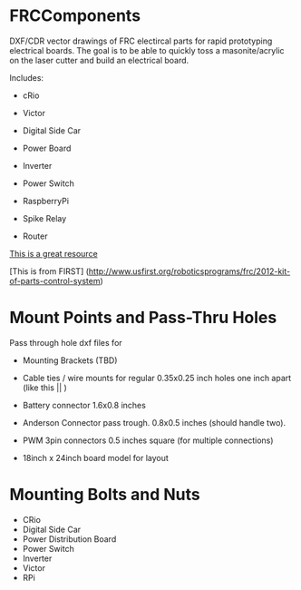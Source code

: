 
FRCComponents
=============
 
 DXF/CDR vector drawings of FRC electircal parts for rapid prototyping electrical boards. The goal is to be able to quickly toss a masonite/acrylic on the laser cutter and build an electrical board. 
 
 Includes:
 
  * cRio
  
  * Victor
  
  * Digital Side Car
  
  * Power Board
  
  * Inverter
  
  * Power Switch
  
  * RaspberryPi
  
  * Spike Relay

  * Router
  
[This is a great resource](http://www.firstcadlibrary.com/pages/electrical%20parts.asp)


[This is from FIRST] (http://www.usfirst.org/roboticsprograms/frc/2012-kit-of-parts-control-system)

Mount Points and Pass-Thru Holes
===========================

Pass through hole dxf files for

* Mounting Brackets (TBD)

* Cable ties / wire mounts for regular 0.35x0.25 inch holes one inch apart (like this  ||  )

* Battery connector 1.6x0.8 inches

* Anderson Connector pass trough. 0.8x0.5 inches (should handle two).

* PWM 3pin connectors 0.5 inches square (for multiple connections)

* 18inch x 24inch board model for layout

Mounting Bolts and Nuts
===============================

* CRio
* Digital Side Car
* Power Distribution Board
* Power Switch
* Inverter
* Victor 
* RPi
